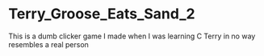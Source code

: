 # Terry_Groose_Eats_Sand_2
This is a dumb clicker game I made when I was learning C
Terry in no way resembles a real person
